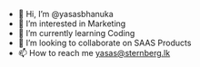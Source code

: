 - 👋 Hi, I’m @yasasbhanuka
- 👀 I’m interested in Marketing
- 🌱 I’m currently learning Coding
- 💞️ I’m looking to collaborate on SAAS Products
- 📫 How to reach me yasas@sternberg.lk

<!---
yasasbhanuka/yasasbhanuka is a ✨ special ✨ repository because its `README.md` (this file) appears on your GitHub profile.
You can click the Preview link to take a look at your changes.
--->
